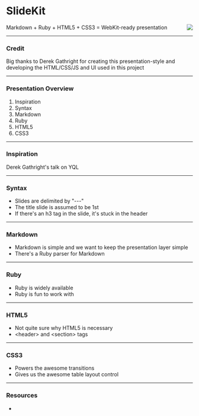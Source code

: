 # SlideKit

<img src="http://farm1.static.flickr.com/47/152459282_3c6c3ddfaa.jpg" align="right">
Markdown + Ruby + HTML5 + CSS3 = WebKit-ready presentation

---

### Credit

Big thanks to Derek Gathright for creating this presentation-style and developing the HTML/CSS/JS and UI used in this project

---

### Presentation Overview

1. Inspiration
1. Syntax
1. Markdown
1. Ruby
1. HTML5
1. CSS3

---

### Inspiration

Derek Gathright's talk on YQL

---

### Syntax

- Slides are delimited by "---"
- The title slide is assumed to be 1st
- If there's an h3 tag in the slide, it's stuck in the header

---

### Markdown

- Markdown is simple and we want to keep the presentation layer simple
- There's a Ruby parser for Markdown

---

### Ruby

- Ruby is widely available
- Ruby is fun to work with

---

### HTML5

- Not quite sure why HTML5 is necessary
- &lt;header&gt; and &lt;section&gt; tags
   
--- 

### CSS3

- Powers the awesome transitions
- Gives us the awesome table layout control

---

### Resources

- 


